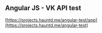 Angular JS - VK API test
---

[https://projects.hauntd.me/angular-test/app](https://projects.hauntd.me/angular-test)
